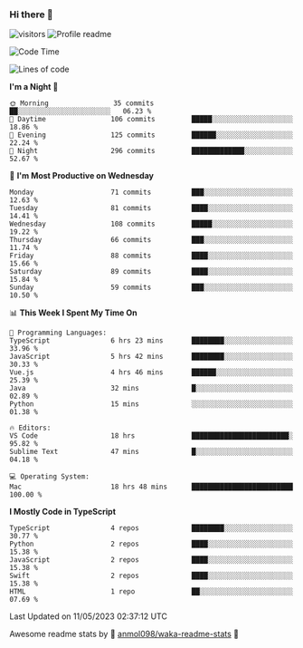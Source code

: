 ### Hi there 👋  
![visitors](https://visitor-badge.laobi.icu/badge?page_id=leverglowh) ![Profile readme](https://github.com/leverglowh/leverglowh/workflows/Profile%20readme/badge.svg?branch=master)

<!--START_SECTION:waka-->
![Code Time](http://img.shields.io/badge/Code%20Time-2%2C117%20hrs%2037%20mins-blue)

![Lines of code](https://img.shields.io/badge/From%20Hello%20World%20I%27ve%20Written-201.7%20thousand%20lines%20of%20code-blue)

**I'm a Night 🦉** 

```text
🌞 Morning                35 commits          ██░░░░░░░░░░░░░░░░░░░░░░░   06.23 % 
🌆 Daytime                106 commits         █████░░░░░░░░░░░░░░░░░░░░   18.86 % 
🌃 Evening                125 commits         ██████░░░░░░░░░░░░░░░░░░░   22.24 % 
🌙 Night                  296 commits         █████████████░░░░░░░░░░░░   52.67 % 
```
📅 **I'm Most Productive on Wednesday** 

```text
Monday                   71 commits          ███░░░░░░░░░░░░░░░░░░░░░░   12.63 % 
Tuesday                  81 commits          ████░░░░░░░░░░░░░░░░░░░░░   14.41 % 
Wednesday                108 commits         █████░░░░░░░░░░░░░░░░░░░░   19.22 % 
Thursday                 66 commits          ███░░░░░░░░░░░░░░░░░░░░░░   11.74 % 
Friday                   88 commits          ████░░░░░░░░░░░░░░░░░░░░░   15.66 % 
Saturday                 89 commits          ████░░░░░░░░░░░░░░░░░░░░░   15.84 % 
Sunday                   59 commits          ███░░░░░░░░░░░░░░░░░░░░░░   10.50 % 
```


📊 **This Week I Spent My Time On** 

```text
💬 Programming Languages: 
TypeScript               6 hrs 23 mins       ████████░░░░░░░░░░░░░░░░░   33.96 % 
JavaScript               5 hrs 42 mins       ████████░░░░░░░░░░░░░░░░░   30.33 % 
Vue.js                   4 hrs 46 mins       ██████░░░░░░░░░░░░░░░░░░░   25.39 % 
Java                     32 mins             █░░░░░░░░░░░░░░░░░░░░░░░░   02.89 % 
Python                   15 mins             ░░░░░░░░░░░░░░░░░░░░░░░░░   01.38 % 

🔥 Editors: 
VS Code                  18 hrs              ████████████████████████░   95.82 % 
Sublime Text             47 mins             █░░░░░░░░░░░░░░░░░░░░░░░░   04.18 % 

💻 Operating System: 
Mac                      18 hrs 48 mins      █████████████████████████   100.00 % 
```

**I Mostly Code in TypeScript** 

```text
TypeScript               4 repos             ████████░░░░░░░░░░░░░░░░░   30.77 % 
Python                   2 repos             ████░░░░░░░░░░░░░░░░░░░░░   15.38 % 
JavaScript               2 repos             ████░░░░░░░░░░░░░░░░░░░░░   15.38 % 
Swift                    2 repos             ████░░░░░░░░░░░░░░░░░░░░░   15.38 % 
HTML                     1 repo              ██░░░░░░░░░░░░░░░░░░░░░░░   07.69 % 
```




 Last Updated on 11/05/2023 02:37:12 UTC
<!--END_SECTION:waka-->


Awesome readme stats by :star2: [anmol098/waka-readme-stats](https://github.com/anmol098/waka-readme-stats) :star2:
